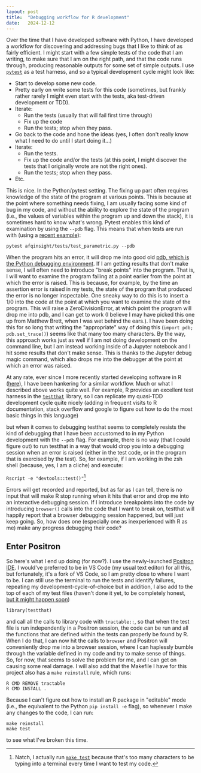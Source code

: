 ```yaml
---
layout: post
title:  "Debugging workflow for R development"
date:   2024-12-12
---
```


Over the time that I have developed software with Python, I have developed a
workflow for discovering and addressing bugs that I like to think of as fairly
efficient. I might start with a few simple tests of the code that I am writing,
to make sure that I am on the right path, and that the code runs through,
producing reasonable outputs for some set of simple outputs. I use [`pytest`](https://docs.pytest.org/en/stable/) as a test harness, and so a typical development cycle might look like:

- Start to develop some new code.
- Pretty early on write some tests for this code (sometimes, but frankly rather rarely I might even start with the tests, aka test-driven development or TDD).
- Iterate:
  - Run the tests (usually that will fail first time through)
  - Fix up the code
  - Run the tests; stop when they pass.
- Go back to the code and hone the ideas (yes, I often don't really know what I need to do until I start doing it...)
- Iterate:
  - Run the tests.
  - Fix up the code and/or the tests (at this point, I might discover the tests that I originally wrote are not the right ones).
  - Run the tests; stop when they pass.
- Etc.

This is nice. In the Python/pytest setting. The fixing up part often requires
knowledge of the state of the program at various points. This is because at the
point where something needs fixing, I am usually facing some kind of bug in my
code, and without the ability to explore the state of the program (i.e., the values of variables within the program up and down the stack), it is sometimes
hard to know what's wrong. Pytest enables this kind of examination by using the
`--pdb` flag. This means that when tests are run with (using a [recent example](https://github.com/tractometry/AFQ-Insight/pull/13)):

```
pytest afqinsight/tests/test_parametric.py --pdb
```

When the program hits an error, it will drop me into good old [pdb, which is the
Python debugging environment](https://docs.python.org/3/library/pdb.html#debugger-commands). If I am getting results that don't make sense, I will
often need to introduce "break points" into the program. That is, I will want
to examine the program failing at a point earlier from the point at which
the error is raised. This is because, for example, by the time an assertion
error is raised in my tests, the state of the program that produced the error
is no longer inspectable. One sneaky way to do this is to insert a 1/0 into
the code at the point at which you want to examine the state of the program. This
will raise a ZeroDivisionError, at which point the program will drop me into pdb,
and I can get to work (I believe I may have picked this one up from Matthew
Brett, when I was wet behind the ears.). I have been doing this for so long that
writing the "appropriate" way of doing this (`import pdb; pdb.set_trace()`) seems
like that many too many characters.  By the way, this approach works just as well
if I am not doing development on the command line, but I am instead working
inside of a Jupyter notebook and I hit some results that don't make sense. This
is thanks to the Jupyter debug magic command, which also drops me into the
debugger at the point at which an error was raised.

At any rate, ever since I more recently started developing software in R ([here](https://github.com/tractometry/tractable)), I have been hankering for a similar
workflow. Much or what I described above works quite well. For example, R provides an excellent test harness in the [`testthat`](https://testthat.r-lib.org/) library, so I can replicate my quasi-TDD development cycle quite nicely
(adding in frequent visits to R documentation, stack overflow and google to figure out how to do the most basic things in this language)

but when it comes to debugging testthat seems to completely resists the kind of
debugging that I have been accustomed to in my Python development with the
`--pdb` flag. For example, there is no way (that I could figure out) to run
testthat in a way that would drop you into a debugging session when an error is
raised (either in the test code, or in the program that is exercised by the
test). So, for example, if I am working in the zsh shell (because, yes, I am a cliche) and execute:

```Rscript -e "devtools::test()"```[^1]

[^1]: Natch, I actually run [`make test`](https://github.com/tractometry/tractable/blob/main/Makefile) because that's too many characters to be typing into a terminal every time I want to test my code.

Errors will get recorded and reported, but as far as I can tell, there is no
input that will make R stop running when it hits that error and drop me into an
interactive debugging session. If I introduce breakpoints into the code by
introducing `browser()` calls into the code that I want to break on, testthat
will happily report that a browser debugging session happened, but will just
keep going. So, how does one (especially one as inexperienced with R as me) make
any progress debugging their code?

## Enter Positron

So here's what I end up doing (for now?). I use the newly-launched
[Positron IDE](https://positron.posit.co/).
I would've preferred to be in VS Code (my usual text editor) for all this, but
fortunately, it's a fork of VS Code, so I am pretty close to where I want to be.
I can still use the terminal to run the tests and identify failures, repeating my
development-cycle-of-choice but in addition, I also add to the top of each of my
test files (haven't done it yet, to be completely honest, [but it might happen soon](https://github.com/tractometry/tractable/pull/12))

```
library(testthat)
```

and call all the calls to library code with `tractable::`, so that when the
test file is run independently in a Positron session, the code can be run and
all the functions that are defined within the tests can properly be found by R.
When I do that, I can now hit the calls to `browser` and Positron will
conveniently drop me into a browser session, where I can haplessly bumble
through the variable defined in my code and try to make sense of things. So,
for now, that seems to solve the problem for me, and I can get on causing some
real damage. I will also add that the Makefile I have for this project also has a `make reinstall` rule, which runs:

```
R CMD REMOVE tractable
R CMD INSTALL .
```

Because I can't figure out how to install an R package in "editable" mode (i.e.,
the equivalent to the Python `pip install -e` flag), so whenever I make any
changes to the code, I can run:

```
make reinstall
make test
```

to see what I've broken this time.
